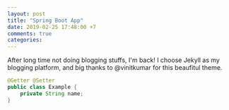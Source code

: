 ```yaml
---
layout: post
title: "Spring Boot App"
date: 2019-02-25 17:48:00 +7
comments: true
categories: 
---
```


After long time not doing blogging stuffs, I'm back! I choose Jekyll as my blogging platform, 
and big thanks to @vinitkumar for this beaufitul theme.

```java
@Getter @Setter
public class Example {
    private String name;
}
```
